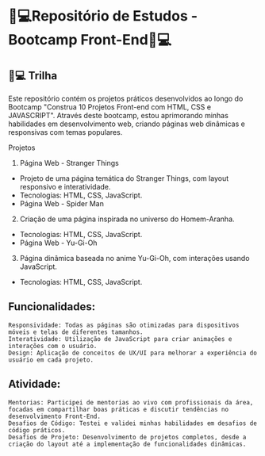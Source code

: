 
# 🎯💻Repositório de Estudos - Bootcamp Front-End🎯💻


## 🎯💻 Trilha

Este repositório contém os projetos práticos desenvolvidos ao longo do Bootcamp "Construa 10 Projetos Front-end com HTML, CSS e JAVASCRIPT". Através deste bootcamp, estou aprimorando minhas habilidades em desenvolvimento web, criando páginas web dinâmicas e responsivas com temas populares.

Projetos
1) Página Web - Stranger Things
- Projeto de uma página temática do Stranger Things, com layout responsivo e interatividade.
- Tecnologias: HTML, CSS, JavaScript.
- Página Web - Spider Man

2) Criação de uma página inspirada no universo do Homem-Aranha.
- Tecnologias: HTML, CSS, JavaScript.
- Página Web - Yu-Gi-Oh

3) Página dinâmica baseada no anime Yu-Gi-Oh, com interações usando JavaScript.
- Tecnologias: HTML, CSS, JavaScript.

## Funcionalidades:
    Responsividade: Todas as páginas são otimizadas para dispositivos móveis e telas de diferentes tamanhos.
    Interatividade: Utilização de JavaScript para criar animações e interações com o usuário.
    Design: Aplicação de conceitos de UX/UI para melhorar a experiência do usuário em cada projeto.

## Atividade:

    Mentorias: Participei de mentorias ao vivo com profissionais da área, focadas em compartilhar boas práticas e discutir tendências no desenvolvimento Front-End.
    Desafios de Código: Testei e validei minhas habilidades em desafios de código práticos.
    Desafios de Projeto: Desenvolvimento de projetos completos, desde a criação do layout até a implementação de funcionalidades dinâmicas.












